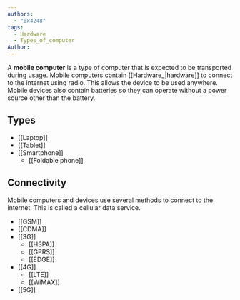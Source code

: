 ```yaml
---
authors:
  - "0x4248"
tags:
  - Hardware
  - Types_of_computer
Author:
---
```

A **mobile computer** is a type of computer that is expected to be transported during usage. Mobile computers contain [[Hardware_|hardware]] to connect to the internet using radio. This allows the device to be used anywhere. Mobile devices also contain batteries so they can operate without a power source other than the battery.
## Types
- [[Laptop]]
- [[Tablet]]
- [[Smartphone]]
	- [[Foldable phone]]

## Connectivity
Mobile computers and devices use several methods to connect to the internet. This is called a cellular data service.
- [[GSM]]
- [[CDMA]]
- [[3G]]
	- [[HSPA]]
	- [[GPRS]]
	- [[EDGE]]
- [[4G]]
	- [[LTE]]
	- [[WiMAX]]
- [[5G]]
